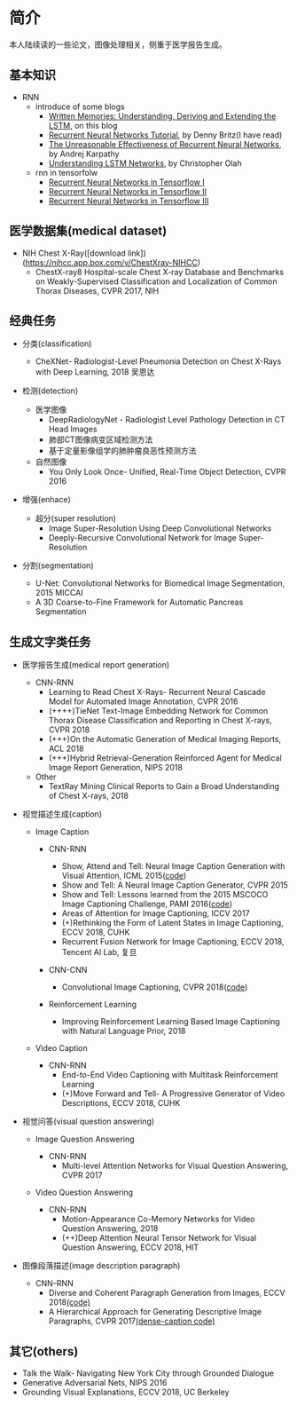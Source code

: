 # 简介
本人陆续读的一些论文，图像处理相关，侧重于医学报告生成。

## 基本知识
* RNN
	* introduce of some blogs
		* [Written Memories: Understanding, Deriving and Extending the LSTM](https://r2rt.com/written-memories-understanding-deriving-and-extending-the-lstm.html), on this blog
		* [Recurrent Neural Networks Tutorial](http://www.wildml.com/2015/09/recurrent-neural-networks-tutorial-part-1-introduction-to-rnns/), by Denny Britz(I have read)
		* [The Unreasonable Effectiveness of Recurrent Neural Networks](https://karpathy.github.io/2015/05/21/rnn-effectiveness/), by Andrej Karpathy
		* [Understanding LSTM Networks](https://colah.github.io/posts/2015-08-Understanding-LSTMs/), by Christopher Olah
	* rnn in tensorfolw
		* [Recurrent Neural Networks in Tensorflow I](https://r2rt.com/recurrent-neural-networks-in-tensorflow-i.html)
		* [Recurrent Neural Networks in Tensorflow II](https://r2rt.com/recurrent-neural-networks-in-tensorflow-ii.html)
		* [Recurrent Neural Networks in Tensorflow III](https://r2rt.com/recurrent-neural-networks-in-tensorflow-iii-variable-length-sequences.html)

## 医学数据集(medical dataset)
* NIH Chest X-Ray([download link])(https://nihcc.app.box.com/v/ChestXray-NIHCC)
	* ChestX-ray8 Hospital-scale Chest X-ray Database and Benchmarks on Weakly-Supervised Classification and Localization of Common Thorax Diseases, CVPR 2017, NIH

## 经典任务
* 分类(classification)
	* CheXNet- Radiologist-Level Pneumonia Detection on Chest X-Rays with Deep Learning, 2018 吴恩达
	
* 检测(detection)
	* 医学图像
		* DeepRadiologyNet - Radiologist Level Pathology Detection in CT Head Images
		* 肺部CT图像病变区域检测方法
		* 基于定量影像组学的肺肿瘤良恶性预测方法
	* 自然图像
		* You Only Look Once- Unified, Real-Time Object Detection, CVPR 2016

* 增强(enhace)
	* 超分(super resolution)
		* Image Super-Resolution Using Deep Convolutional Networks
		* Deeply-Recursive Convolutional Network for Image Super-Resolution
* 分割(segmentation)
	* U-Net: Convolutional Networks for Biomedical Image Segmentation, 2015 MICCAI
	* A 3D Coarse-to-Fine Framework for Automatic Pancreas Segmentation

## 生成文字类任务
* 医学报告生成(medical report generation)
	* CNN-RNN
		* Learning to Read Chest X-Rays- Recurrent Neural Cascade Model for Automated Image Annotation, CVPR 2016
		* (++++)TieNet Text-Image Embedding Network for Common Thorax Disease Classification and Reporting in Chest X-rays, CVPR 2018
		* (+++)On the Automatic Generation of Medical Imaging Reports, ACL 2018
		* (+++)Hybrid Retrieval-Generation Reinforced Agent for Medical Image Report Generation, NIPS 2018
	* Other
		* TextRay Mining Clinical Reports to Gain a Broad Understanding of Chest X-rays, 2018

* 视觉描述生成(caption)
	* Image Caption
		* CNN-RNN
			* Show, Attend and Tell: Neural Image Caption Generation with Visual Attention, ICML 2015([code](https://github.com/kelvinxu/arctic-captions))
			* Show and Tell: A Neural Image Caption Generator, CVPR 2015
			* Show and Tell: Lessons learned from the 2015 MSCOCO Image Captioning Challenge, PAMI 2016([code](https://github.com/tensorflow/models/tree/master/research/im2txt))
			* Areas of Attention for Image Captioning, ICCV 2017
			* (+)Rethinking the Form of Latent States in Image Captioning, ECCV 2018, CUHK
			* Recurrent Fusion Network for Image Captioning, ECCV 2018, Tencent AI Lab, 复旦
			
		* CNN-CNN
			* Convolutional Image Captioning, CVPR 2018([code](https://github.com/aditya12agd5/convcap))

		* Reinforcement Learning
			* Improving Reinforcement Learning Based Image Captioning with Natural Language Prior, 2018

	* Video Caption
		* CNN-RNN
			* End-to-End Video Captioning with Multitask Reinforcement Learning
			* (+)Move Forward and Tell- A Progressive Generator of Video Descriptions, ECCV 2018, CUHK

* 视觉问答(visual question answering)
	* Image Question Answering
		* CNN-RNN
			* Multi-level Attention Networks for Visual Question Answering, CVPR 2017 
	
	* Video Question Answering
		* CNN-RNN
			* Motion-Appearance Co-Memory Networks for Video Question Answering, 2018
			* (++)Deep Attention Neural Tensor Network for Visual Question Answering, ECCV 2018, HIT

* 图像段落描述(image description paragraph)
	* CNN-RNN
		* Diverse and Coherent Paragraph Generation from Images, ECCV 2018[(code)](https://github.com/metro-smiles/CapG_RevG_Code)
		* A Hierarchical Approach for Generating Descriptive Image Paragraphs, CVPR 2017[(dense-caption code)](https://github.com/InnerPeace-Wu/densecap-tensorflow)

## 其它(others)
* Talk the Walk- Navigating New York City through Grounded Dialogue
* Generative Adversarial Nets, NIPS 2016
* Grounding Visual Explanations, ECCV 2018, UC Berkeley

